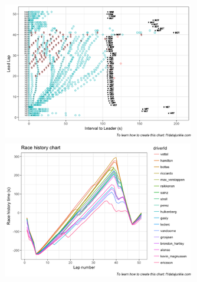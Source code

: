 ![](images/f1_2018_aze-track_position_chart-1.png)<!-- -->

![](images/f1_2018_aze-raceHistory_chart-1.png)<!-- -->
